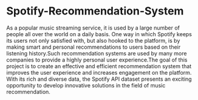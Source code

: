 # Spotify-Recommendation-System

As a popular music streaming service, it is used by a large number of people all over the world on a daily basis. One way in which Spotify keeps its users not only satisfied with, but also hooked to the platform, is by making smart and personal recommendations to users based on their listening history.Such recommendation systems are used by many more companies to provide a highly personal user experience.The goal of this project is to create an effective and efficient recommendation system that improves the user experience and increases engagement on the platform. With its rich and diverse data, the Spotify API dataset presents an exciting opportunity to develop innovative solutions in the field of music recommendation.
